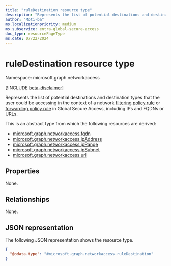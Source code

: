 ```yaml
---
title: "ruleDestination resource type"
description: "Represents the list of potential destinations and destination types that the user could be accessing in the context of a network filtering policy rule or forwarding policy rule in Global Secure Access, including IPs and FQDNs or URLs."
author: "Moti-ba"
ms.localizationpriority: medium
ms.subservice: entra-global-secure-access
doc_type: resourcePageType
ms.date: 07/22/2024
---
```


# ruleDestination resource type

Namespace: microsoft.graph.networkaccess

[!INCLUDE [beta-disclaimer](../../includes/beta-disclaimer.md)]

Represents the list of potential destinations and destination types that the user could be accessing in the context of a network [filtering policy rule](../resources/networkaccess-filteringrule.md) or [forwarding policy rule](../resources/networkaccess-forwardingrule.md) in Global Secure Access, including IPs and FQDNs or URLs.

This is an abstract type from which the following resources are derived:
- [microsoft.graph.networkaccess.fqdn](networkaccess-fqdn.md)
- [microsoft.graph.networkaccess.ipAddress](networkaccess-ipaddress.md)
- [microsoft.graph.networkaccess.ipRange](networkaccess-iprange.md)
- [microsoft.graph.networkaccess.ipSubnet](networkaccess-ipsubnet.md)
- [microsoft.graph.networkaccess.url](networkaccess-url.md)


## Properties
None.

## Relationships
None.

## JSON representation
The following JSON representation shows the resource type.
<!-- {
  "blockType": "resource",
  "@odata.type": "microsoft.graph.networkaccess.ruleDestination"
}
-->
``` json
{
  "@odata.type": "#microsoft.graph.networkaccess.ruleDestination"
}
```

